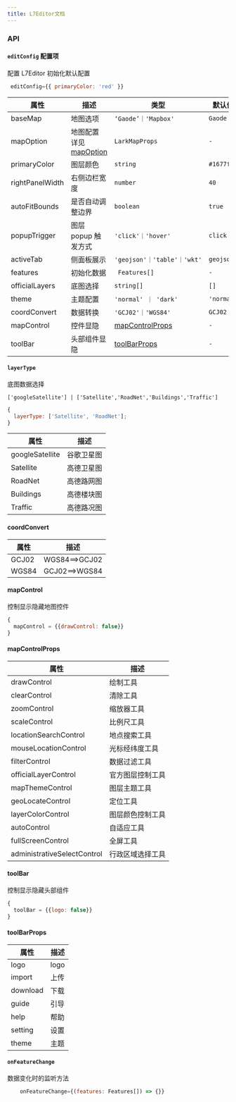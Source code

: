 ```yaml
---
title: L7Editor文档
---
```


### API

#### `editConfig` 配置项

配置 L7Editor 初始化默认配置

```js
 editConfig={{ primaryColor: 'red' }}
```

| 属性 | 描述 | 类型 | 默认值 |
| --- | --- | --- | --- |
| baseMap | 地图选项 | `‘Gaode’｜'Mapbox'` | `Gaode` |
| mapOption | 地图配置 详见 [mapOption](https://larkmap.antv.antgroup.com/components/lark-map#mapoptions) | `LarkMapProps` | `-` |
| primaryColor | 图层颜色 | `string` | `#1677ff` |
| rightPanelWidth | 右侧边栏宽度 | `number` | `40` |
| autoFitBounds | 是否自动调整边界 | `boolean` | `true` |
| popupTrigger | 图层 popup 触发方式 | `'click'｜'hover'` | `click` |
| activeTab | 侧面板展示 | `'geojson'｜'table'｜'wkt'` | `geojson` |
| features | 初始化数据 | ` Features[]` | `-` |
| officialLayers | 底图选择 | `string[]` | `[]` |
| theme | 主题配置 | `'normal' ｜ 'dark'` | `'normal'` |
| coordConvert | 数据转换 | `'GCJ02'｜'WGS84'` | `GCJ02` |
| mapControl | 控件显隐 | [mapControlProps](#mapcontrolprops) | `-` |
| toolBar | 头部组件显隐 | [toolBarProps](#toolBarProps) | `-` |

#### `layerType`

底图数据选择

`['googleSatellite'] | ['Satellite','RoadNet','Buildings','Traffic']`

```js
{
  layerType: ['Satellite', 'RoadNet'];
}
```

| 属性            | 描述       |
| --------------- | ---------- |
| googleSatellite | 谷歌卫星图 |
| Satellite       | 高德卫星图 |
| RoadNet         | 高德路网图 |
| Buildings       | 高德楼块图 |
| Traffic         | 高德路况图 |

#### coordConvert

| 属性  | 描述          |
| ----- | ------------- |
| GCJ02 | WGS84==>GCJ02 |
| WGS84 | GCJ02==>WGS84 |

#### mapControl

控制显示隐藏地图控件

```js
{
  mapControl = {{drawControl: false}}
}
```

#### mapControlProps

| 属性                        | 描述             |
| --------------------------- | ---------------- |
| drawControl                 | 绘制工具         |
| clearControl                | 清除工具         |
| zoomControl                 | 缩放器工具       |
| scaleControl                | 比例尺工具       |
| locationSearchControl       | 地点搜索工具     |
| mouseLocationControl        | 光标经纬度工具   |
| filterControl               | 数据过滤工具     |
| officialLayerControl        | 官方图层控制工具 |
| mapThemeControl             | 图层主题工具     |
| geoLocateControl            | 定位工具         |
| layerColorControl           | 图层颜色控制工具 |
| autoControl                 | 自适应工具       |
| fullScreenControl           | 全屏工具         |
| administrativeSelectControl | 行政区域选择工具 |

#### toolBar

控制显示隐藏头部组件

```js
{
  toolBar = {{logo: false}}
}
```

#### toolBarProps

| 属性     | 描述 |
| -------- | ---- |
| logo     | logo |
| import   | 上传 |
| download | 下载 |
| guide    | 引导 |
| help     | 帮助 |
| setting  | 设置 |
| theme    | 主题 |

#### `onFeatureChange`

数据变化时的监听方法

```js
    onFeatureChange={(features: Features[]) => {}}
```
